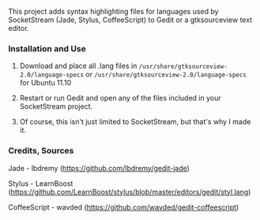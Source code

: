 This project adds syntax highlighting files for languages used by SocketStream (Jade, Stylus, CoffeeScript) to Gedit or a gtksourceview text editor.

### Installation and Use

1. Download and place all .lang files in `/usr/share/gtksourceview-2.0/language-specs` or `/usr/share/gtksourceview-2.0/language-specs` for Ubuntu 11.10

2. Restart or run Gedit and open any of the files included in your SocketStream project.

3. Of course, this isn't just limited to SocketStream, but that's why I made it.

### Credits, Sources

Jade - lbdremy (https://github.com/lbdremy/gedit-jade)

Stylus - LearnBoost (https://github.com/LearnBoost/stylus/blob/master/editors/gedit/styl.lang)

CoffeeScript - wavded (https://github.com/wavded/gedit-coffeescript)
